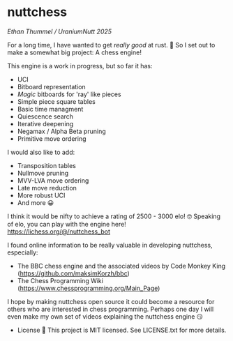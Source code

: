 # nuttchess
*Ethan Thummel / UraniumNutt 2025*

For a long time, I have wanted to get *really good* at rust. 🦀
So I set out to make a somewhat big project: A chess engine!

This engine is a work in progress, but so far it has:
- UCI
- Bitboard representation 
- *Magic* bitboards for 'ray' like pieces
- Simple piece square tables
- Basic time managment
- Quiescence search
- Iterative deepening
- Negamax / Alpha Beta pruning
- Primitive move ordering

I would also like to add:
- Transposition tables
- Nullmove pruning
- MVV-LVA move ordering
- Late move reduction
- More robust UCI
- And more 😀

I think it would be nifty to achieve a rating of 2500 - 3000 elo! 🤓
Speaking of elo, you can play with the engine here! https://lichess.org/@/nuttchess_bot

I found online information to be really valuable in developing nuttchess, especially:
- The BBC chess engine and the associated videos by Code Monkey King (https://github.com/maksimKorzh/bbc)
- The Chess Programming Wiki (https://www.chessprogramming.org/Main_Page)

I hope by making nuttchess open source it could become a resource for others who are interested
in chess programming. Perhaps one day I will even make my own set of videos explaining the nuttchess engine 😏

* License 📜
This project is MIT licensed. See LICENSE.txt for more details.
